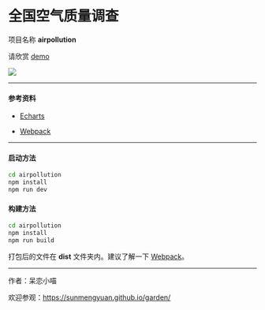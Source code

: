 # 全国空气质量调查 #

项目名称 __airpollution__

请欣赏 [demo](https://sunmengyuan.github.io/demos/echarts/airpollution)

![](https://sunmengyuan.github.io/materials/garden/post/share-frontend/screenshot-airpollution.jpg)

*****

#### 参考资料 ####

+ [Echarts](http://echarts.baidu.com/)

+ [Webpack](https://webpack.github.io/docs/)

*****

#### 启动方法 ####

```bash
cd airpollution
npm install
npm run dev
```

#### 构建方法 ####

```bash
cd airpollution
npm install
npm run build
```

打包后的文件在 __dist__ 文件夹内。建议了解一下 [Webpack](https://webpack.github.io/docs/)。

*****

作者：呆恋小喵

欢迎参观：<https://sunmengyuan.github.io/garden/>
